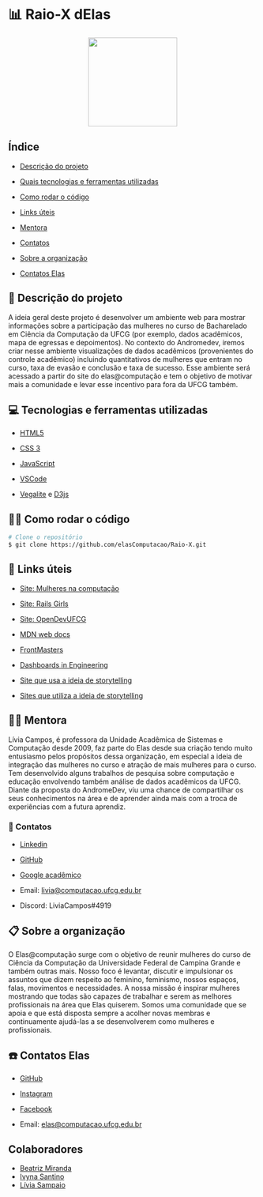 # :bar_chart: Raio-X dElas

<p  align="center">

<img  src="https://github.com/elasComputacao/Raio-X/blob/master/assets/logo-elas.png?raw=true"  heigth="80"  width="180"/>

<p/>


## Índice

-  [Descrição do projeto](#pencil-Descrição-do-projeto)

-  [Quais tecnologias e ferramentas utilizadas](#computer-Quais-tecnologias-e-ferramentas-devem-ser-usadas)

-  [Como rodar o código](#👷‍♀️-Como-rodar-o-código)

-  [Links úteis](#link-Links-úteis)

-  [Mentora](#woman_teacher-Mentora)

-  [Contatos](#loudspeaker-Contatos)

-  [Sobre a organização](#clipboard-Sobre-a-organização)

-  [Contatos Elas](#telephone-Contatos-Elas)


## :pencil: Descrição do projeto

A ideia geral deste projeto é desenvolver um ambiente web para mostrar informações sobre a participação das mulheres no curso de Bacharelado em Ciência da Computação da UFCG (por exemplo, dados acadêmicos, mapa de egressas e depoimentos). No contexto do Andromedev, iremos criar nesse ambiente visualizações de dados acadêmicos (provenientes do controle acadêmico) incluindo quantitativos de mulheres que entram no curso, taxa de evasão e conclusão e taxa de sucesso. Esse ambiente será acessado a partir do site do elas@computação e tem o objetivo de motivar mais a comunidade e levar esse incentivo para fora da UFCG também.


## :computer: Tecnologias e ferramentas utilizadas

-  [HTML5](https://developer.mozilla.org/pt-BR/docs/Web/HTML)

-  [CSS 3](https://developer.mozilla.org/pt-BR/docs/Web/CSS)

-  [JavaScript](https://www.javascript.com/)

-  [VSCode](https://code.visualstudio.com/)

-  [Vegalite](https://vega.github.io/vega-lite/) e [D3js](https://d3js.org/)
  
## 👷‍♀️ Como rodar o código

```bash
# Clone o repositório
$ git clone https://github.com/elasComputacao/Raio-X.git

```


## :link: Links úteis

-  [Site: Mulheres na computação](https://mulheresnacomputacao.com/)

-  [Site: Rails Girls](http://railsgirls.com/)

-  [Site: OpenDevUFCG](https://opendevufcg.org/)

-  [MDN web docs](https://developer.mozilla.org/pt-BR/)

-  [FrontMasters](https://frontendmasters.com/books/front-end-handbook/2019/#4.28)

-  [Dashboards in Engineering](https://www.engineeringuk.com/research/engineering-insights/)

-  [Site que usa a ideia de storytelling](https://fivethirtyeight.com/features/gun-deaths/)

-  [Sites que utiliza a ideia de storytelling](https://www.nytimes.com/interactive/2019/01/26/opinion/sunday/paths-to-congress.html)
  

## :woman_teacher: Mentora

Lívia Campos, é professora da Unidade Acadêmica de Sistemas e Computação desde 2009, faz parte do Elas desde sua criação tendo muito entusiasmo pelos propósitos dessa organização, em especial a ideia de integração das mulheres no curso e atração de mais mulheres para o curso. Tem desenvolvido alguns trabalhos de pesquisa sobre computação e educação envolvendo também análise de dados acadêmicos da UFCG. Diante da proposta do AndromeDev, viu uma chance de compartilhar os seus conhecimentos na área e de aprender ainda mais com a troca de experiências com a futura aprendiz.


### :loudspeaker: Contatos

-  [Linkedin](https://www.linkedin.com/in/l%C3%ADvia-sampaio-campos/)

-  [GitHub](https://github.com/liviamrs)

- [Google acadêmico](https://scholar.google.com.br/citations?user=hCRA12wAAAAJ&hl=pt-BR)

- Email: livia@computacao.ufcg.edu.br

- Discord: LiviaCampos#4919


## :clipboard: Sobre a organização

O Elas@computação surge com o objetivo de reunir mulheres do curso de Ciência da Computação da Universidade Federal de Campina Grande e também outras mais. Nosso foco é levantar, discutir e impulsionar os assuntos que dizem respeito ao feminino, feminismo, nossos espaços, falas, movimentos e necessidades. A nossa missão é inspirar mulheres mostrando que todas são capazes de trabalhar e serem as melhores profissionais na área que Elas quiserem. Somos uma comunidade que se apoia e que está disposta sempre a acolher novas membras e continuamente ajudá-las a se desenvolverem como mulheres e profissionais.


## :telephone: Contatos Elas

-  [GitHub](https://github.com/elasComputacao)

-  [Instagram](https://instagram.com/elascomputacao?igshid=1om5sr73g0tmu)

-  [Facebook](https://www.facebook.com/elascomputacao)

- Email: elas@computacao.ufcg.edu.br

## Colaboradores

* [Beatriz Miranda](https://github.com/beatrizadm)
* [Ivyna Santino](https://github.com/ivynasantino)
* [Lívia Sampaio](https://github.com/liviamrs)
